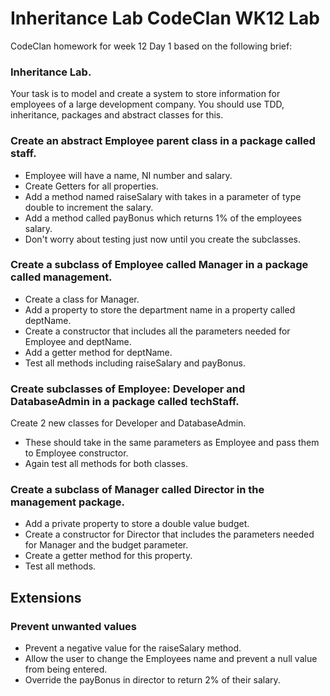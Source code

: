 # Inheritance Lab CodeClan WK12 Lab
CodeClan homework for week 12 Day 1 based on the following brief:

### Inheritance Lab.
Your task is to model and create a system to store information for employees of a large development company. You should use TDD, inheritance, packages and abstract classes for this.

### Create an abstract Employee parent class in a package called staff.

- Employee will have a name, NI number and salary.
- Create Getters for all properties.
- Add a method named raiseSalary with takes in a parameter of type double to increment the salary.
- Add a method called payBonus which returns 1% of the employees salary.
- Don't worry about testing just now until you create the subclasses.

### Create a subclass of Employee called Manager in a package called management.

- Create a class for Manager.
- Add a property to store the department name in a property called deptName.
- Create a constructor that includes all the parameters needed for Employee and deptName.
- Add a getter method for deptName.
- Test all methods including raiseSalary and payBonus.

### Create subclasses of Employee: Developer and DatabaseAdmin in a package called techStaff.
Create 2 new classes for Developer and DatabaseAdmin.

- These should take in the same parameters as Employee and pass them to Employee constructor.
- Again test all methods for both classes.

### Create a subclass of Manager called Director in the management package.

- Add a private property to store a double value budget.
- Create a constructor for Director that includes the parameters needed for Manager and the budget parameter.
- Create a getter method for this property.
- Test all methods.


## Extensions

### Prevent unwanted values

- Prevent a negative value for the raiseSalary method.
- Allow the user to change the Employees name and prevent a null value from being entered.
- Override the payBonus in director to return 2% of their salary.
